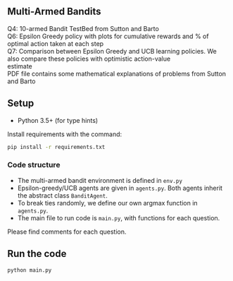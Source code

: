 ## Multi-Armed Bandits
Q4: 10-armed Bandit TestBed from Sutton and Barto<br>
Q6: Epsilon Greedy policy with plots for cumulative rewards and % of optimal action taken at each step<br>
Q7: Comparison between Epsilon Greedy and UCB learning policies. We also compare these policies with optimistic action-value<br>
estimate<br>
PDF file contains some mathematical explanations of problems from Sutton and Barto
## Setup

* Python 3.5+ (for type hints)<br>

Install requirements with the command:<br>
```bash
pip install -r requirements.txt
```
### Code structure

- The multi-armed bandit environment is defined in `env.py`
- Epsilon-greedy/UCB agents are given in `agents.py`. Both agents inherit the abstract class `BanditAgent`.
- To break ties randomly, we define our own argmax function in `agents.py`.
- The main file to run code is `main.py`, with functions for each question.

Please find comments for each question.<br>
## Run the code
```bash
python main.py
```
